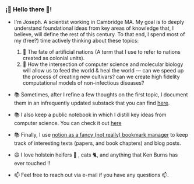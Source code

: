 ### ¡👋 Hello there 👋!
- I'm Joseph. A scientist working in Cambridge MA. My goal is to deeply understand foundational ideas from key areas of knowledge that, I believe, will define the rest of this century. To that end, I spend most of my (free?) time actively thinking about these topics:
    1. 🤔 The fate of artificial nations (A term that I use to refer to nations created as colonial units).
    2. 🤔 How the intersection of computer science and molecular biology will allow us to feed the world & heal the world — can we speed up the process of creating new cultivars? can we create high fidelity computational models of non-infectious diseases?
    
- 📚 Sometimes, after I refine a few thoughts on the first topic, I document them in an infrequently updated substack that you can find [here](https://sauti.substack.com/).
- 📚 I also keep a public notebook in which I distill key ideas from computer science. You can check it out [here](https://github.com/jlikhuva/blog)
- 📚 Finally, I use [notion as a fancy (not really) bookmark manager](https://www.notion.so/Live-Edification-List-56d437d50e904def8ea447141b980852) to keep track of interesting texts (papers, and book chapters) and blog posts.
- 😄 I love holstein heifers 🐄 , cats 🐈, and anything that Ken Burns has ever touched !!
- 📫 Feel free to reach out via e-mail if you have any questions 📫. 
<!--
**jlikhuva/jlikhuva** is a ✨ _special_ ✨ repository because its `README.md` (this file) appears on your GitHub profile.

Here are some ideas to get you started:

- 🔭 I’m currently working on ...
-  I’m currently learning ...
- 👯 I’m looking to collaborate on ...
-  I’m looking for help with ...
- ...
- How to reach me: ...
- 😄 Pronouns: ...
- ⚡ Fun fact: ...
-->
